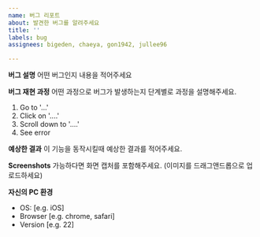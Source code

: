 ```yaml
---
name: 버그 리포트
about: 발견한 버그를 알려주세요
title: ''
labels: bug
assignees: bigeden, chaeya, gon1942, jullee96

---
```


**버그 설명**
어떤 버그인지 내용을 적어주세요

**버그 재현 과정**
어떤 과정으로 버그가 발생하는지 단계별로 과정을 설명해주세요.
1. Go to '...'
2. Click on '....'
3. Scroll down to '....'
4. See error

**예상한 결과**
이 기능을 동작시킬때 예상한 결과를 적어주세요.

**Screenshots**
가능하다면 화면 캡처를 포함해주세요. (이미지를 드래그앤드롭으로 업로드하세요)

**자신의 PC 환경**
 - OS: [e.g. iOS]
 - Browser [e.g. chrome, safari]
 - Version [e.g. 22]
